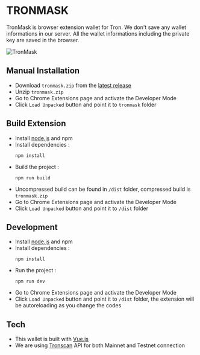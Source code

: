# TRONMASK

TronMask is browser extension wallet for Tron. We don't save any wallet informations in our server. All the wallet informations including the private key are saved in the browser.

![TronMask](https://user-images.githubusercontent.com/1266907/43358441-00cf0ae2-92bc-11e8-921b-131d3f8297af.png)

## Manual Installation
* Download `tronmask.zip` from the [latest release](https://github.com/hisman/tronmask/releases/latest)
* Unzip `tronmask.zip`
* Go to Chrome Extensions page and activate the Developer Mode
* Click `Load Unpacked` button and point it to `tronmask` folder

## Build Extension

* Install [node.js](https://nodejs.org/) and npm
* Install dependencies :
  ```
  npm install
  ```
* Build the project :
  ```
  npm run build
  ```
* Uncompressed build can be found in `/dist` folder, compressed build is `tronmask.zip`
* Go to Chrome Extensions page and activate the Developer Mode
* Click `Load Unpacked` button and point it to `/dist` folder

## Development
* Install [node.js](https://nodejs.org/) and npm
* Install dependencies :
  ```
  npm install
  ```
* Run the project :
  ```
  npm run dev
  ```
* Go to Chrome Extensions page and activate the Developer Mode
* Click `Load Unpacked` button and point it to `/dist` folder, the extension will be autoreloading as you change the codes

## Tech
* This wallet is built with [Vue.js](https://vuejs.org/)
* We are using [Tronscan](https://tronscan.org/#/) API for both Mainnet and Testnet connection
